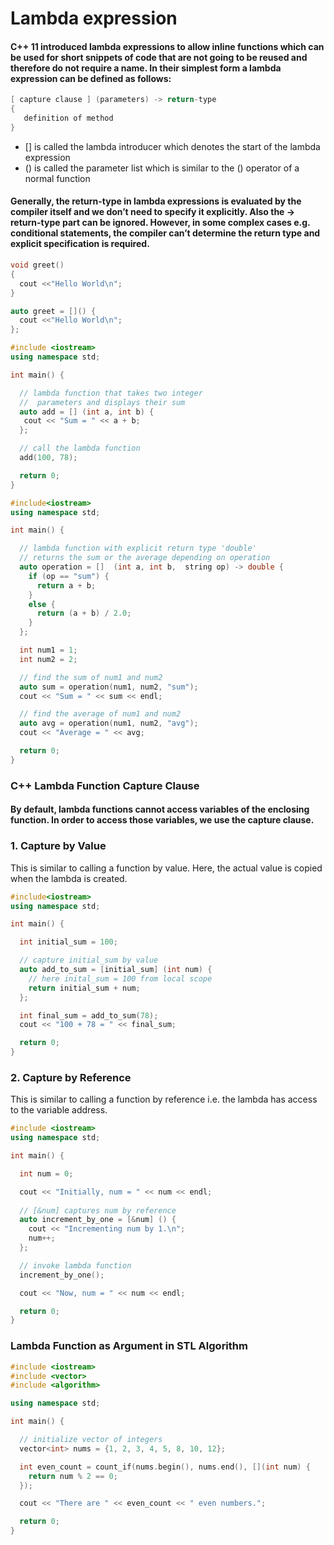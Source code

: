 # Lambda expression

#### C++ 11 introduced lambda expressions to allow inline functions which can be used for short snippets of code that are not going to be reused and therefore do not require a name. In their simplest form a lambda expression can be defined as follows: 

```cpp
[ capture clause ] (parameters) -> return-type  
{   
   definition of method   
} 
```

- [] is called the lambda introducer which denotes the start of the lambda expression
- () is called the parameter list which is similar to the () operator of a normal function

#### Generally, the return-type in lambda expressions is evaluated by the compiler itself and we don’t need to specify it explicitly. Also the -> return-type part can be ignored.  However, in some complex cases e.g. conditional statements, the compiler can’t determine the return type and explicit specification is required. 

```cpp
void greet()
{
  cout <<"Hello World\n";
}
```

```cpp
auto greet = []() {
  cout <<"Hello World\n";
};
```


```cpp
#include <iostream>
using namespace std;

int main() {

  // lambda function that takes two integer
  //  parameters and displays their sum
  auto add = [] (int a, int b) {
   cout << "Sum = " << a + b;
  };

  // call the lambda function
  add(100, 78);

  return 0;
}
```


```cpp
#include<iostream>
using namespace std;

int main() {

  // lambda function with explicit return type 'double'
  // returns the sum or the average depending on operation
  auto operation = []  (int a, int b,  string op) -> double {
    if (op == "sum") {
      return a + b;
    }
    else {
      return (a + b) / 2.0;
    }
  };

  int num1 = 1;
  int num2 = 2;

  // find the sum of num1 and num2
  auto sum = operation(num1, num2, "sum"); 
  cout << "Sum = " << sum << endl;

  // find the average of num1 and num2
  auto avg = operation(num1, num2, "avg"); 
  cout << "Average = " << avg;

  return 0;
}
```

### C++ Lambda Function Capture Clause

#### By default, lambda functions cannot access variables of the enclosing function. In order to access those variables, we use the capture clause.

### 1. Capture by Value
This is similar to calling a function by value. Here, the actual value is copied when the lambda is created.

```cpp
#include<iostream>
using namespace std;

int main() {

  int initial_sum = 100;

  // capture initial_sum by value
  auto add_to_sum = [initial_sum] (int num) {
    // here inital_sum = 100 from local scope
    return initial_sum + num;
  };

  int final_sum = add_to_sum(78);
  cout << "100 + 78 = " << final_sum;

  return 0;
}
```

### 2. Capture by Reference
This is similar to calling a function by reference i.e. the lambda has access to the variable address.

```cpp
#include <iostream>
using namespace std;

int main() {

  int num = 0;

  cout << "Initially, num = " << num << endl;
  
  // [&num] captures num by reference
  auto increment_by_one = [&num] () {
    cout << "Incrementing num by 1.\n";
    num++;
  };

  // invoke lambda function
  increment_by_one();

  cout << "Now, num = " << num << endl;

  return 0;
}
```


### Lambda Function as Argument in STL Algorithm

```cpp
#include <iostream>
#include <vector>
#include <algorithm>

using namespace std;

int main() {

  // initialize vector of integers
  vector<int> nums = {1, 2, 3, 4, 5, 8, 10, 12};

  int even_count = count_if(nums.begin(), nums.end(), [](int num) {
    return num % 2 == 0;
  });

  cout << "There are " << even_count << " even numbers.";

  return 0;
}
```